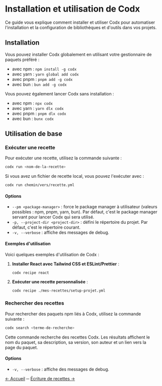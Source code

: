 # Installation et utilisation de Codx

Ce guide vous explique comment installer et utiliser Codx pour automatiser l'installation et la configuration de
bibliothèques et d'outils dans vos projets.

## Installation

Vous pouvez installer Codx globalement en utilisant votre gestionnaire de paquets préféré :

* avec npm : `npm install -g codx`
* avec yarn : `yarn global add codx`
* avec pnpm : `pnpm add -g codx`
* avec bun : `bun add -g codx`

Vous pouvez également lancer Codx sans installation :

* avec npm : `npx codx`
* avec yarn : `yarn dlx codx`
* avec pnpm : `pnpm dlx codx`
* avec bun : `bunx codx`

## Utilisation de base

### Exécuter une recette

Pour exécuter une recette, utilisez la commande suivante :

```bash
codx run <nom-de-la-recette>
```

Si vous avez un fichier de recette local, vous pouvez l'exécuter avec :

```bash
codx run chemin/vers/recette.yml
```

#### Options

* `--pm <package-manager>` : force le package manager à utilisateur (valeurs possibles : npm, pnpm, yarn, bun). Par
  défaut, c'est le package manager servant pour lancer Codx qui sera utilisé.
* `-p, --project-dir <project-dir>` : défini le répertoire du projet. Par défaut, c'est le répertoire courant.
* `-v, --verbose` : affiche des messages de debug.

#### Exemples d'utilisation

Voici quelques exemples d'utilisation de Codx :

1. **Installer React avec Tailwind CSS et ESLint/Prettier** :
   ```bash
   codx recipe react
   ```

2. **Exécuter une recette personnalisée** :
   ```bash
   codx recipe ./mes-recettes/setup-projet.yml
   ```

### Rechercher des recettes

Pour rechercher des paquets npm liés à Codx, utilisez la commande suivante :

```bash
codx search <terme-de-recherche>
```

Cette commande recherche des recettes Codx. Les résultats affichent le nom du paquet, sa description, sa version, son
auteur et un lien vers la page du paquet.

#### Options

* `-v, --verbose` : affiche des messages de debug.

[← Accueil](index.md) ─ [Écriture de recettes →](ecriture-recettes.md)
